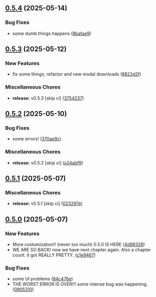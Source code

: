 ## [0.5.4](https://github.com/manga-you-know/desktop/compare/v0.5.3...v0.5.4) (2025-05-14)


### Bug Fixes

* some dumb things happens ([8bafae9](https://github.com/manga-you-know/desktop/commit/8bafae9f6787718c7a5c99b87fdef4cec99c7a05))

## [0.5.3](https://github.com/manga-you-know/desktop/compare/v0.5.2...v0.5.3) (2025-05-12)


### New Features

* fix some things, refactor and new modal downloads ([8822d2f](https://github.com/manga-you-know/desktop/commit/8822d2f3b03b48a0a9f031a571e79b3ebb8730b6))


### Miscellaneous Chores

* **release:** v0.5.3 [skip ci] ([3754237](https://github.com/manga-you-know/desktop/commit/37542372773ea93a78019a7a7e2d73b53e3a3b68))

## [0.5.2](https://github.com/manga-you-know/desktop/compare/v0.5.1...v0.5.2) (2025-05-10)


### Bug Fixes

* some errors! ([370ae9c](https://github.com/manga-you-know/desktop/commit/370ae9ca53935413b304fa583bf4e475e5ad5487))


### Miscellaneous Chores

* **release:** v0.5.2 [skip ci] ([a34abf9](https://github.com/manga-you-know/desktop/commit/a34abf9184bac713c350c8a159f89674cefa8777))

## [0.5.1](https://github.com/manga-you-know/desktop/compare/v0.5.0...v0.5.1) (2025-05-07)


### Miscellaneous Chores

* **release:** v0.5.1 [skip ci] ([023297e](https://github.com/manga-you-know/desktop/commit/023297e5e1f66b203d78a9f8f79bd033db0e9055))

## [0.5.0](https://github.com/manga-you-know/desktop/compare/v0.4.18...v0.5.0) (2025-05-07)


### New Features

* More costumization!! (never too much) 0.5.0 IS HERE ([4d98339](https://github.com/manga-you-know/desktop/commit/4d983398e2d508ec52802fb1657733e1224261e7))
* WE ARE SO BACK! now we have next chapter again. Also a chapter count. it got REALLY PRETTY. ([c1e9467](https://github.com/manga-you-know/desktop/commit/c1e9467ed1c45a7a4bcfe0a3113f0628a95b1f3c))


### Bug Fixes

* some UI problems ([84c476e](https://github.com/manga-you-know/desktop/commit/84c476ed1a1cf877bf9c5697e1408d63e7054639))
* THE WORST ERROR IS OVER!!! some intense bug was happening. ([0905310](https://github.com/manga-you-know/desktop/commit/0905310c9f5d35ec86e9e4bf96376a0e9d03e4f2))

